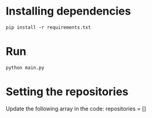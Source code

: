 # Installing dependencies
```pip install -r requirements.txt```

# Run
```python main.py```

# Setting the repositories
Update the following array in the code: repositories = []